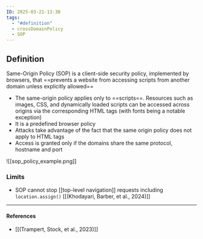 ```yaml
---
ID: 2025-03-21-13:38
tags:
  - "#definition"
  - crossDomainPolicy
  - SOP
---
```

## Definition

Same-Origin Policy (SOP) is a client-side security policy, implemented by browsers, that ==prevents a website from accessing scripts from another domain unless explicitly allowed==
- The same-origin policy applies only to ==scripts==. Resources such as images, CSS, and dynamically loaded scripts can be accessed across origins via the corresponding HTML tags (with fonts being a notable exception)
- It is a predefined browser policy
- Attacks take advantage of the fact that the same origin policy does not apply to HTML tags
- Access is granted only if the domains share the same protocol, hostname and port

![[sop_policy_example.png]]

### Limits

- SOP cannot stop [[top-level navigation]] requests including `location.assign()`  [[(Khodayari, Barber, et al., 2024)]]

---
#### References
-  [[(Trampert, Stock, et al., 2023)]]